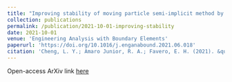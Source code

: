 ```yaml
---
title: "Improving stability of moving particle semi-implicit method by source terms based on time-scale correction of particle-level impulses"
collection: publications
permalink: /publication/2021-10-01-improving-stability
date: 2021-10-01
venue: 'Engineering Analysis with Boundary Elements'
paperurl: 'https://doi.org/10.1016/j.enganabound.2021.06.018'
citation: 'Cheng, L. Y.; Amaro Junior, R. A.; Favero, E. H. (2021). &quot;Improving stability of moving particle semi-implicit method by source terms based on time-scale correction of particle-level impulses.&quot; <i>Engineering Analysis with Boundary Elements</i>, 131: 118-145'
---
```


Open-access ArXiv link <a href="/https://arxiv.org/abs/2203.08873" target="_blank">here</a>